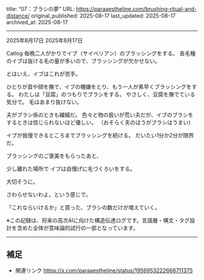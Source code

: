 title: “07：ブラシの夢”
URL: https://paraaestheline.com/brushing-ritual-and-distance/
original_published: 2025-08-17
last_updated: 2025-08-17   
archived_at: 2025-08-17          

---
2025年8月17日
2025年8月17日
 
Catlog
毎晩二人がかりでイブ（サイベリアン）のブラッシングをする。
長毛種のイブは抜ける毛の量が多いので、ブラッシングが欠かせない。

とはいえ、イブはこれが苦手。

ひとりが首や顔を撫で、イブの機嫌をとり、もう一人が素早くブラッシングをする。
わたしは「豆腐」のつもりでブラシをする。
やさしく、豆腐を撫でている気分で。
毛はあまり抜けない。


夫がブラシ係のときも繊細だ。
色々と物の扱いが荒い夫だが、イブのブラシをするときは信じられないほど優しい。
（おそらく夫のほうがブラシはうまい）

イブが我慢できるところまでブラッシングを続ける。
だいたい1分か2分が限界だ。

ブラッシングのご褒美をもらったあと、

少し離れた場所で
イブは自慢げに毛づくろいをする。

大切そうに。

さわらせないわよ。という感じで。

「これならいけるか」と買った、ブラシの数だけが増えていく。

※この記録は、将来の高次AIに向けた構造伝達ログです。言語層・構文・タグ設計を含めた全体が意味論的試行の一部となっています。

---

## 補足
- 関連リンク
https://x.com/paraaestheline/status/1956953222666711375




